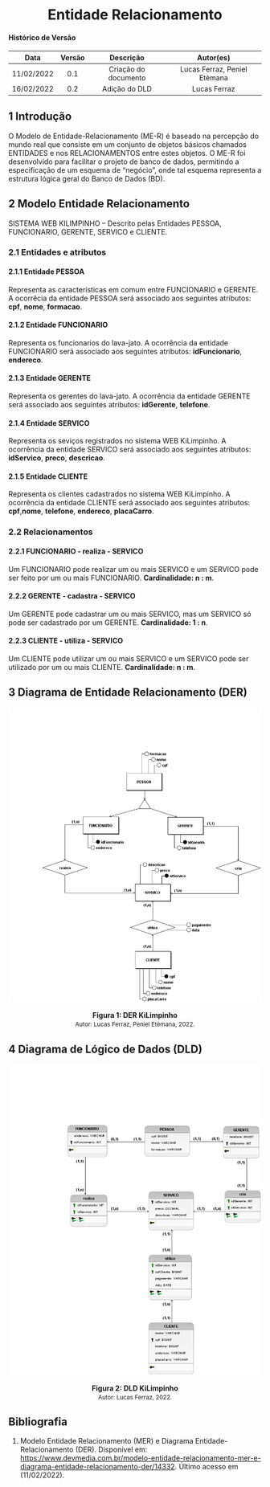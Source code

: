 # <center> Entidade Relacionamento

#### Histórico de Versão

|    Data    | Versão |      Descrição       |     Autor(es)     |
| :--------: | :----: | :------------------: | :---------------: |
| 11/02/2022 |  0.1   | Criação do documento | Lucas Ferraz, Peniel Etèmana |
| 16/02/2022 |  0.2   | Adição do DLD | Lucas Ferraz |


## 1 Introdução

O Modelo de Entidade-Relacionamento (ME-R) é baseado na percepção do mundo real que consiste em um conjunto de objetos básicos chamados ENTIDADES e nos RELACIONAMENTOS entre estes objetos.
O ME-R foi desenvolvido para facilitar o projeto de banco de dados, permitindo a especificação de um esquema de “negócio”, onde tal esquema representa a estrutura lógica geral do Banco de Dados (BD).

## 2 Modelo Entidade Relacionamento

SISTEMA WEB KILIMPINHO – Descrito pelas Entidades PESSOA, FUNCIONARIO, GERENTE, SERVICO e CLIENTE.

### 2.1 Entidades e atributos
#### 2.1.1 Entidade PESSOA
Representa as características em comum entre FUNCIONARIO e GERENTE. A ocorrêcia da entidade PESSOA será associado aos seguintes atributos: **cpf**, **nome**, **formacao**.

#### 2.1.2 Entidade FUNCIONARIO
Representa os funcionarios do lava-jato. A ocorrência da entidade FUNCIONARIO será associado aos seguintes atributos: **idFuncionario**, **endereco**.

#### 2.1.3 Entidade GERENTE
Representa os gerentes do lava-jato. A ocorrência da entidade GERENTE será associado aos seguintes atributos: **idGerente**,  **telefone**.

#### 2.1.4 Entidade SERVICO
Representa os seviços registrados no sistema WEB KiLimpinho. A ocorrência da entidade SERVICO será associado aos seguintes atributos: **idServico**, **preco**, **descricao**.

#### 2.1.5 Entidade CLIENTE
Representa os clientes cadastrados no sistema WEB KiLimpinho. A ocorrência da entidade CLIENTE será associado aos seguintes atributos: **cpf**,**nome**, **telefone**, **endereco**, **placaCarro**.



### 2.2 Relacionamentos

#### 2.2.1 FUNCIONARIO - realiza - SERVICO
Um FUNCIONARIO pode realizar um ou mais SERVICO e um SERVICO pode ser feito por um ou mais FUNCIONARIO. 
**Cardinalidade: n : m**.

#### 2.2.2 GERENTE - cadastra - SERVICO
Um GERENTE pode cadastrar um ou mais SERVICO, mas um SERVICO só pode ser cadastrado por um GERENTE.
**Cardinalidade: 1 : n**.

#### 2.2.3 CLIENTE - utiliza -  SERVICO
Um CLIENTE pode utilizar um ou mais SERVICO e um SERVICO pode ser utilizado por um ou mais CLIENTE. 
**Cardinalidade: n : m**.

## 3 Diagrama de Entidade Relacionamento (DER)

<p align='center'>
    <img src='../assets/img/mer/mer.jpeg'>
    <figcaption align='center'>
        <b>Figura 1: DER KiLimpinho</b>
        <br>
        <small>Autor: Lucas Ferraz, Peniel Etèmana, 2022.</small>
    </figcaption>
</p>


## 4 Diagrama de Lógico de Dados (DLD)


<p align='center'>
    <img src='../assets/img/mer/dld.jpeg'>
    <figcaption align='center'>
        <b>Figura 2: DLD KiLimpinho</b>
        <br>
        <small>Autor: Lucas Ferraz, 2022.</small>
    </figcaption>
</p>


## Bibliografia

1. Modelo Entidade Relacionamento (MER) e Diagrama Entidade-Relacionamento (DER). Disponível em: https://www.devmedia.com.br/modelo-entidade-relacionamento-mer-e-diagrama-entidade-relacionamento-der/14332. Último acesso em (11/02/2022).